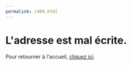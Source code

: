 ```yaml
---
permalink: /404.html
---
```

# L'adresse est mal écrite.

Pour retourner à l'accueil, [cliquez ici](/cadeaux).
